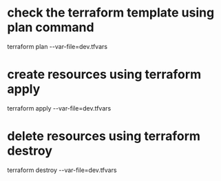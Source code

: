 # check the terraform template using plan command
terraform plan --var-file=dev.tfvars 

# create resources using terraform apply 
terraform apply --var-file=dev.tfvars

# delete resources using terraform destroy
terraform destroy --var-file=dev.tfvars 
